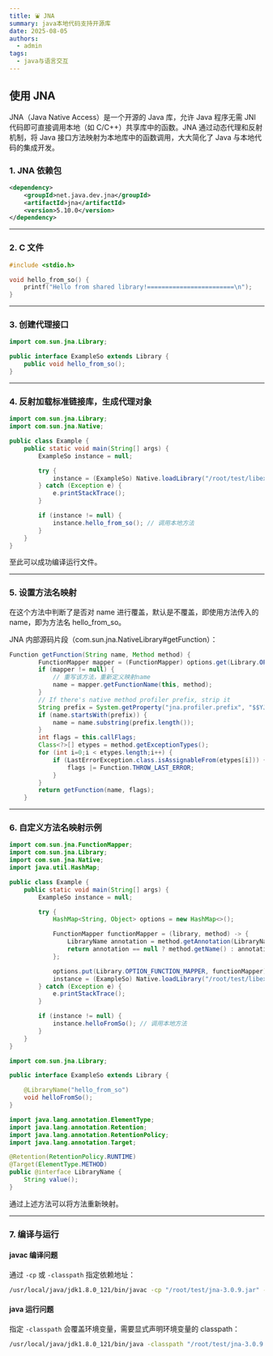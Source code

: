 ```yaml
---
title: ⛲ JNA
summary: java本地代码支持开源库
date: 2025-08-05
authors:
  - admin
tags:
  - java与语言交互
---
```

## 使用 JNA
JNA（Java Native Access）是一个开源的 Java 库，允许 Java 程序无需 JNI 代码即可直接调用本地（如 C/C++）共享库中的函数。JNA 通过动态代理和反射机制，将 Java 接口方法映射为本地库中的函数调用，大大简化了 Java 与本地代码的集成开发。

### 1. JNA 依赖包

```xml
<dependency>
    <groupId>net.java.dev.jna</groupId>
    <artifactId>jna</artifactId>
    <version>5.10.0</version>
</dependency>
```

---

### 2. C 文件

```c
#include <stdio.h>

void hello_from_so() {
    printf("Hello from shared library!========================\n");
}
```

---

### 3. 创建代理接口

```java
import com.sun.jna.Library;

public interface ExampleSo extends Library {
    public void hello_from_so();
}
```

---

### 4. 反射加载标准链接库，生成代理对象

```java
import com.sun.jna.Library;
import com.sun.jna.Native;

public class Example {
    public static void main(String[] args) {
        ExampleSo instance = null;

        try {
            instance = (ExampleSo) Native.loadLibrary("/root/test/libexample.so", ExampleSo.class);
        } catch (Exception e) {
            e.printStackTrace();
        }

        if (instance != null) {
            instance.hello_from_so(); // 调用本地方法
        }
    }
}
```

至此可以成功编译运行文件。

---

### 5. 设置方法名映射

在这个方法中判断了是否对 name 进行覆盖，默认是不覆盖，即使用方法传入的 name，即为方法名 hello_from_so。

JNA 内部源码片段（com.sun.jna.NativeLibrary#getFunction）：

```java
Function getFunction(String name, Method method) {
        FunctionMapper mapper = (FunctionMapper) options.get(Library.OPTION_FUNCTION_MAPPER);
        if (mapper != null) {
            // 重写该方法，重新定义映射name
            name = mapper.getFunctionName(this, method);
        }
        // If there's native method profiler prefix, strip it
        String prefix = System.getProperty("jna.profiler.prefix", "$$YJP$$");
        if (name.startsWith(prefix)) {
            name = name.substring(prefix.length());
        }
        int flags = this.callFlags;
        Class<?>[] etypes = method.getExceptionTypes();
        for (int i=0;i < etypes.length;i++) {
            if (LastErrorException.class.isAssignableFrom(etypes[i])) {
                flags |= Function.THROW_LAST_ERROR;
            }
        }
        return getFunction(name, flags);
    }
```

---

### 6. 自定义方法名映射示例

```java
import com.sun.jna.FunctionMapper;
import com.sun.jna.Library;
import com.sun.jna.Native;
import java.util.HashMap;

public class Example {
    public static void main(String[] args) {
        ExampleSo instance = null;

        try {
            HashMap<String, Object> options = new HashMap<>();

            FunctionMapper functionMapper = (library, method) -> {
                LibraryName annotation = method.getAnnotation(LibraryName.class);
                return annotation == null ? method.getName() : annotation.value();
            };

            options.put(Library.OPTION_FUNCTION_MAPPER, functionMapper);
            instance = (ExampleSo) Native.loadLibrary("/root/test/libexample.so", ExampleSo.class, options);
        } catch (Exception e) {
            e.printStackTrace();
        }

        if (instance != null) {
            instance.helloFromSo(); // 调用本地方法
        }
    }
}
```

```java
import com.sun.jna.Library;

public interface ExampleSo extends Library {

    @LibraryName("hello_from_so")
    void helloFromSo();
}
```

```java
import java.lang.annotation.ElementType;
import java.lang.annotation.Retention;
import java.lang.annotation.RetentionPolicy;
import java.lang.annotation.Target;

@Retention(RetentionPolicy.RUNTIME)
@Target(ElementType.METHOD)
public @interface LibraryName {
    String value();
}
```

通过上述方法可以将方法重新映射。

---

### 7. 编译与运行

#### javac 编译问题

通过 `-cp` 或 `-classpath` 指定依赖地址：

```bash
/usr/local/java/jdk1.8.0_121/bin/javac -cp "/root/test/jna-3.0.9.jar" -sourcepath "./" Example.java ExampleSo.java LibraryName.java
```

#### java 运行问题

指定 `-classpath` 会覆盖环境变量，需要显式声明环境变量的 classpath：

```bash
/usr/local/java/jdk1.8.0_121/bin/java -classpath "/root/test/jna-3.0.9.jar:.:$JAVA_HOME/lib.tools.jar" Example
```